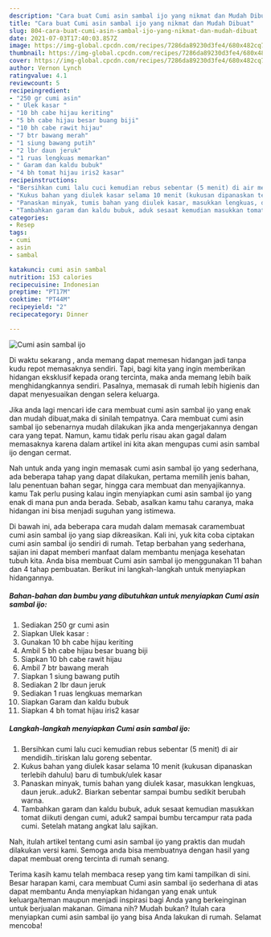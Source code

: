 ```yaml
---
description: "Cara buat Cumi asin sambal ijo yang nikmat dan Mudah Dibuat"
title: "Cara buat Cumi asin sambal ijo yang nikmat dan Mudah Dibuat"
slug: 804-cara-buat-cumi-asin-sambal-ijo-yang-nikmat-dan-mudah-dibuat
date: 2021-07-03T17:40:03.857Z
image: https://img-global.cpcdn.com/recipes/7286da89230d3fe4/680x482cq70/cumi-asin-sambal-ijo-foto-resep-utama.jpg
thumbnail: https://img-global.cpcdn.com/recipes/7286da89230d3fe4/680x482cq70/cumi-asin-sambal-ijo-foto-resep-utama.jpg
cover: https://img-global.cpcdn.com/recipes/7286da89230d3fe4/680x482cq70/cumi-asin-sambal-ijo-foto-resep-utama.jpg
author: Vernon Lynch
ratingvalue: 4.1
reviewcount: 5
recipeingredient:
- "250 gr cumi asin"
- " Ulek kasar "
- "10 bh cabe hijau keriting"
- "5 bh cabe hijau besar buang biji"
- "10 bh cabe rawit hijau"
- "7 btr bawang merah"
- "1 siung bawang putih"
- "2 lbr daun jeruk"
- "1 ruas lengkuas memarkan"
- " Garam dan kaldu bubuk"
- "4 bh tomat hijau iris2 kasar"
recipeinstructions:
- "Bersihkan cumi lalu cuci kemudian rebus sebentar (5 menit) di air mendidih..tiriskan lalu goreng sebentar."
- "Kukus bahan yang diulek kasar selama 10 menit (kukusan dipanaskan terlebih dahulu) baru di tumbuk/ulek kasar"
- "Panaskan minyak, tumis bahan yang diulek kasar, masukkan lengkuas, daun jeruk..aduk2. Biarkan sebentar sampai bumbu sedikit berubah warna."
- "Tambahkan garam dan kaldu bubuk, aduk sesaat kemudian masukkan tomat diikuti dengan cumi, aduk2 sampai bumbu tercampur rata pada cumi. Setelah matang angkat lalu sajikan."
categories:
- Resep
tags:
- cumi
- asin
- sambal

katakunci: cumi asin sambal 
nutrition: 153 calories
recipecuisine: Indonesian
preptime: "PT17M"
cooktime: "PT44M"
recipeyield: "2"
recipecategory: Dinner

---
```



![Cumi asin sambal ijo](https://img-global.cpcdn.com/recipes/7286da89230d3fe4/680x482cq70/cumi-asin-sambal-ijo-foto-resep-utama.jpg)

Di waktu  sekarang , anda memang dapat memesan hidangan jadi tanpa kudu repot memasaknya sendiri. Tapi, bagi kita yang ingin memberikan hidangan eksklusif kepada orang tercinta, maka anda memang lebih baik menghidangkannya sendiri. Pasalnya, memasak di rumah lebih higienis dan dapat menyesuaikan dengan selera keluarga.

Jika anda lagi mencari ide cara membuat cumi asin sambal ijo yang enak dan mudah dibuat,maka di sinilah tempatnya. Cara membuat cumi asin sambal ijo  sebenarnya mudah dilakukan jika anda mengerjakannya dengan cara yang tepat. Namun, kamu tidak perlu risau akan gagal dalam memasaknya 
karena dalam artikel ini kita akan mengupas cumi asin sambal ijo dengan cermat.  



Nah untuk anda yang ingin memasak cumi asin sambal ijo yang sederhana, ada beberapa tahap yang dapat dilakukan, pertama memilih jenis bahan, lalu penentuan bahan segar, hingga cara membuat dan menyajikannya. kamu Tak perlu pusing kalau ingin menyiapkan cumi asin sambal ijo yang enak di mana pun anda berada. Sebab, asalkan kamu  tahu caranya, maka hidangan ini bisa menjadi suguhan yang istimewa.

Di bawah ini, ada beberapa cara mudah dalam memasak caramembuat cumi asin sambal ijo yang siap dikreasikan. Kali ini, yuk kita coba ciptakan cumi asin sambal ijo sendiri di rumah. Tetap berbahan yang sederhana, sajian ini dapat memberi manfaat dalam membantu menjaga kesehatan tubuh kita. Anda bisa membuat Cumi asin sambal ijo menggunakan 11 bahan dan 4 tahap pembuatan. Berikut ini langkah-langkah untuk menyiapkan hidangannya.

<!--inarticleads1-->

##### Bahan-bahan dan bumbu yang dibutuhkan untuk menyiapkan Cumi asin sambal ijo:

1. Sediakan 250 gr cumi asin
1. Siapkan  Ulek kasar :
1. Gunakan 10 bh cabe hijau keriting
1. Ambil 5 bh cabe hijau besar buang biji
1. Siapkan 10 bh cabe rawit hijau
1. Ambil 7 btr bawang merah
1. Siapkan 1 siung bawang putih
1. Sediakan 2 lbr daun jeruk
1. Sediakan 1 ruas lengkuas memarkan
1. Siapkan  Garam dan kaldu bubuk
1. Siapkan 4 bh tomat hijau iris2 kasar




<!--inarticleads2-->

##### Langkah-langkah menyiapkan Cumi asin sambal ijo:

1. Bersihkan cumi lalu cuci kemudian rebus sebentar (5 menit) di air mendidih..tiriskan lalu goreng sebentar.
1. Kukus bahan yang diulek kasar selama 10 menit (kukusan dipanaskan terlebih dahulu) baru di tumbuk/ulek kasar
1. Panaskan minyak, tumis bahan yang diulek kasar, masukkan lengkuas, daun jeruk..aduk2. Biarkan sebentar sampai bumbu sedikit berubah warna.
1. Tambahkan garam dan kaldu bubuk, aduk sesaat kemudian masukkan tomat diikuti dengan cumi, aduk2 sampai bumbu tercampur rata pada cumi. Setelah matang angkat lalu sajikan.




Nah, itulah artikel tentang  cumi asin sambal ijo  yang praktis dan mudah dilakukan versi kami. Semoga anda bisa membuatnya dengan hasil yang dapat membuat oreng tercinta di rumah senang. 

Terima kasih kamu telah membaca resep yang tim kami tampilkan di sini. Besar harapan kami, cara membuat  Cumi asin sambal ijo sederhana di atas dapat membantu Anda menyiapkan hidangan yang enak untuk keluarga/teman maupun menjadi inspirasi bagi Anda yang berkeinginan untuk berjualan makanan. Gimana nih? Mudah bukan? Itulah cara menyiapkan cumi asin sambal ijo yang bisa Anda lakukan di rumah. Selamat mencoba!

